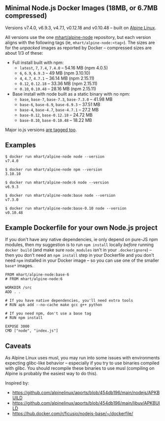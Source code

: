 Minimal Node.js Docker Images (18MB, or 6.7MB compressed)
---------------------------------------------------------

Versions v7.4.0, v6.9.3, v4.7.1, v0.12.18 and v0.10.48 –
built on [Alpine Linux](https://alpinelinux.org/).

All versions use the one [mhart/alpine-node](https://hub.docker.com/r/mhart/alpine-node/) repository,
but each version aligns with the following tags (ie, `mhart/alpine-node:<tag>`). The sizes are for the
*unpacked* images as reported by Docker – compressed sizes are about 1/3 of these:

- Full install built with npm:
  - `latest`, `7`, `7.4`, `7.4.0` – 54.16 MB (npm 4.0.5)
  - `6`, `6.9`, `6.9.3` – 49 MB (npm 3.10.10)
  - `4`, `4.7`, `4.7.1` – 36.14 MB (npm 2.15.11)
  - `0.12`, `0.12.18` – 33.36 MB (npm 2.15.11)
  - `0.10`, `0.10.48` – 28.16 MB (npm 2.15.11)
- Base install with node built as a static binary with no npm:
  - `base`, `base-7`, `base-7.3`, `base-7.3.0` – 41.98 MB
  - `base-6`, `base-6.9`, `base-6.9.3` – 37.51 MB
  - `base-4`, `base-4.7`, `base-4.7.1` – 27.2 MB
  - `base-0.12`, `base-0.12.18` – 24.72 MB
  - `base-0.10`, `base-0.10.48` – 18.22 MB

Major io.js versions [are tagged too](https://hub.docker.com/r/mhart/alpine-node/tags/).

Examples
--------

    $ docker run mhart/alpine-node node --version
    v7.4.0

    $ docker run mhart/alpine-node npm --version
    3.10.10

    $ docker run mhart/alpine-node:6 node --version
    v6.9.3

    $ docker run mhart/alpine-node:base node --version
    v7.3.0

    $ docker run mhart/alpine-node:base-0.10 node --version
    v0.10.48

Example Dockerfile for your own Node.js project
-----------------------------------------------

If you don't have any native dependencies, ie only depend on pure-JS npm
modules, then my suggestion is to run `npm install` locally *before* running
`docker build` (and make sure `node_modules` isn't in your `.dockerignore`) –
then you don't need an `npm install` step in your Dockerfile and you don't need
`npm` installed in your Docker image – so you can use one of the smaller
`base*` images.

    FROM mhart/alpine-node:base-6
    # FROM mhart/alpine-node:6

    WORKDIR /src
    ADD . .

    # If you have native dependencies, you'll need extra tools
    # RUN apk add --no-cache make gcc g++ python

    # If you need npm, don't use a base tag
    # RUN npm install

    EXPOSE 3000
    CMD ["node", "index.js"]

Caveats
-------

As Alpine Linux uses musl, you may run into some issues with environments
expecting glibc-like behavior – especially if you try to use binaries compiled
with glibc. You should recompile these binaries to use musl (compiling on
Alpine is probably the easiest way to do this).

Inspired by:

- https://github.com/alpinelinux/aports/blob/454db196/main/nodejs/APKBUILD
- https://github.com/alpinelinux/aports/blob/454db196/main/libuv/APKBUILD
- https://hub.docker.com/r/ficusio/nodejs-base/~/dockerfile/
